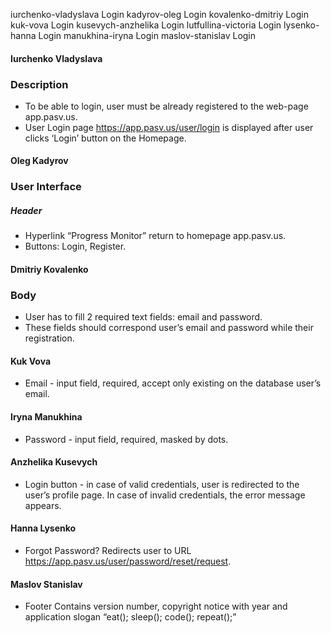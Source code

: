 iurchenko-vladyslava	Login
kadyrov-oleg	Login
kovalenko-dmitriy	Login
kuk-vova	Login
kusevych-anzhelika	Login
lutfullina-victoria	Login
lysenko-hanna	Login
manukhina-iryna	Login
maslov-stanislav	Login

#### Iurchenko Vladyslava
### Description
* To be able to login, user must be already registered to the web-page app.pasv.us.
* User Login page https://app.pasv.us/user/login is displayed after user clicks ‘Login’ button on the Homepage.

#### Oleg Kadyrov
### User Interface

##### Header
* Hyperlink “Progress Monitor” return to homepage app.pasv.us. 
* Buttons: Login, Register.

#### Dmitriy Kovalenko
### Body
 * User has to fill 2 required text fields: email and password. 
 * These fields should correspond user’s email and password while their registration.
 
#### Kuk Vova
* Email - input field, required, accept only existing on the database user’s email.

#### Iryna Manukhina
* Password - input field, required, masked by dots.

#### Anzhelika Kusevych
* Login button - in case of valid credentials, user is redirected to the user’s profile page. In case of invalid credentials, the error message appears.

#### Hanna Lysenko
*  Forgot Password? Redirects user to URL https://app.pasv.us/user/password/reset/request. 

#### Maslov Stanislav 
* Footer Contains version number, copyright notice with year and application slogan “eat(); sleep(); code(); repeat();”